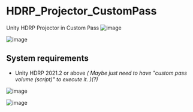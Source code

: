# HDRP_Projector_CustomPass
Unity HDRP Projector in Custom Pass
![image](https://github.com/FunsTW/HDRP_Projector_CustomPass/blob/main/SceneVeiw.jpg?raw=true)

![image](https://github.com/FunsTW/HDRP_Projector_CustomPass/blob/main/ShaderGraph.png?raw=true)

## System requirements
* Unity HDRP 2021.2 or above *( Maybe just need to have "custom pass volume (script)" to execute it. )(?)*

![image](https://github.com/FunsTW/HDRP_Projector_CustomPass/blob/main/ProjectorScript.jpg?raw=true)

![image](https://github.com/FunsTW/HDRP_Projector_CustomPass/blob/main/CustomPass.jpg?raw=true)
